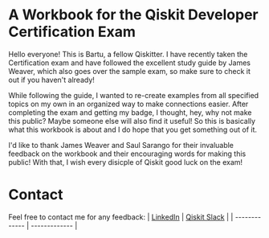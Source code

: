 # A Workbook for the Qiskit Developer Certification Exam
Hello everyone! This is Bartu, a fellow Qiskitter. I have recently taken the Certification exam and have followed the excellent study guide by James Weaver, which also goes over the sample exam, so make sure to check it out if you haven't already!

While following the guide, I wanted to re-create examples from all specified topics on my own in an organized way to make connections easier. After completing the exam and getting my badge, I thought, hey, why not make this public? Maybe someone else will also find it useful! So this is basically what this workbook is about and I do hope that you get something out of it.

I'd like to thank James Weaver and Saul Sarango for their invaluable feedback on the workbook and their encouraging words for making this public!
With that, I wish every disicple of Qiskit good luck on the exam!

# Contact
Feel free to contact me for any feedback:
| [LinkedIn](https://www.linkedin.com/in/bartu-bisgin-49a7b012a/)  | [Qiskit Slack](https://qiskit.slack.com/?redir=%2Fmessages%2FC7SN3T90V) |
| ------------- | ------------- |

